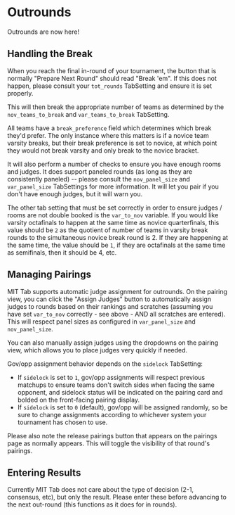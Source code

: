 Outrounds
========

Outrounds are now here!

Handling the Break
------------------

When you reach the final in-round of your tournament, the button that is normally "Prepare Next Round" should read "Break 'em".  If this does not happen, please consult your `tot_rounds` TabSetting and ensure it is set properly.

This will then break the appropriate number of teams as determined by the `nov_teams_to_break` and `var_teams_to_break` TabSetting.

All teams have a `break_preference` field which determines which break they'd prefer.  The only instance where this matters is if a novice team varsity breaks, but their break preference is set to novice, at which point they would not break varsity and only break to the novice bracket.

It will also perform a number of checks to ensure you have enough rooms and judges.  It does support paneled rounds (as long as they are consistently paneled) -- please consult the `nov_panel_size` and `var_panel_size` TabSettings for more information.  It will let you pair if you don't have enough judges, but it will warn you.

The other tab setting that must be set correctly in order to ensure judges / rooms are not double booked is the `var_to_nov` variable.  If you would like varsity octafinals to happen at the same time as novice quarterfinals, this value should be `2` as the quotient of number of teams in varsity break rounds to the simultaneous novice break round is 2.  If they are happening at the same time, the value should be `1`, if they are octafinals at the same time as semifinals, then it should be 4, etc.

Managing Pairings
----------------

MIT Tab supports automatic judge assignment for outrounds. On the pairing view, you can click the "Assign Judges" button to automatically assign judges to rounds based on their rankings and scratches (assuming you have set `var_to_nov` correctly - see above - AND all scratches are entered). This will respect panel sizes as configured in `var_panel_size` and `nov_panel_size`.

You can also manually assign judges using the dropdowns on the pairing view, which allows you to place judges very quickly if needed.

Gov/opp assignment behavior depends on the `sidelock` TabSetting:
- If `sidelock` is set to `1`, gov/opp assignments will respect previous matchups to ensure teams don't switch sides when facing the same opponent, and sidelock status will be indicated on the pairing card and bolded on the front-facing pairing display.
- If `sidelock` is set to `0` (default), gov/opp will be assigned randomly, so be sure to change assignments according to whichever system your tournament has chosen to use.

Please also note the release pairings button that appears on the pairings page as normally appears.  This will toggle the visibility of that round's pairings.

Entering Results
----------------

Currently MIT Tab does not care about the type of decision (2-1, consensus, etc), but only the result.  Please enter these before advancing to the next out-round (this functions as it does for in rounds).
